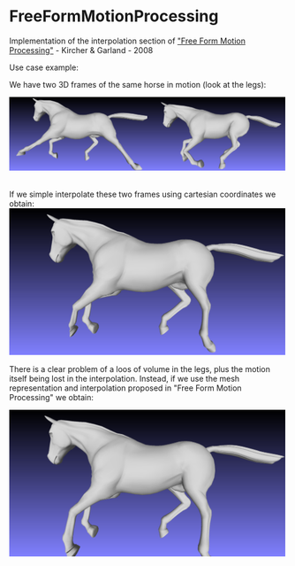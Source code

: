 # FreeFormMotionProcessing
Implementation of the interpolation section of ["Free Form Motion Processing"](http://mgarland.org/files/papers/freeform.pdf) - Kircher &amp; Garland - 2008

Use case example:

We have two 3D frames of the same horse in motion (look at the legs):

<img src="https://raw.githubusercontent.com/paghdv/FreeFormMotionProcessing/master/samples/horse1.png" alt="horse1" style="width: 250px;"/><img src="https://raw.githubusercontent.com/paghdv/FreeFormMotionProcessing/master/samples/horse2.png" alt="horse2" style="width: 250px;"/>

<br/>
If we simple interpolate these two frames using cartesian coordinates we obtain:

<img src="https://raw.githubusercontent.com/paghdv/FreeFormMotionProcessing/master/samples/simple_cartesian.png" alt="cartesian" style="width: 500px;"/>
<br/>

There is a clear problem of a loos of volume in the legs, plus the motion itself being lost in the interpolation. Instead, if we use the mesh representation and interpolation proposed in "Free Form Motion Processing" we obtain:

<img src="https://raw.githubusercontent.com/paghdv/FreeFormMotionProcessing/master/samples/ffmp.png" alt="cartesian" style="width: 500px;"/>

